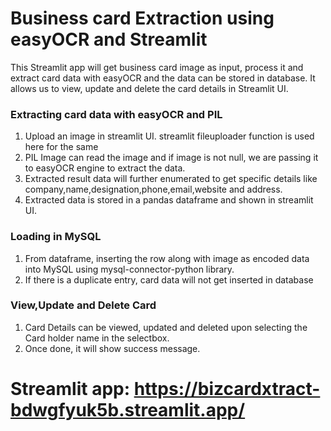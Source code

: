 # Business card Extraction using easyOCR and Streamlit
This Streamlit app will get business card image as input, process it and extract card data with easyOCR and the data can be stored in database. It allows us to view, update and delete the card details in Streamlit UI.
### Extracting card data with easyOCR and PIL
1. Upload an image in streamlit UI. streamlit fileuploader function is used here for the same<br/>
2. PIL Image can read the image and if image is not null, we are passing it to easyOCR engine to extract the data.<br/>
3. Extracted result data will further enumerated to get specific details like company,name,designation,phone,email,website and address.<br/>
4. Extracted data is stored in a pandas dataframe and shown in streamlit UI.
### Loading in MySQL
1. From dataframe, inserting the row along with image as encoded data into MySQL using mysql-connector-python library.
2. If there is a duplicate entry, card data will not get inserted in database
### View,Update and Delete Card
1. Card Details can be viewed, updated and deleted upon selecting the Card holder name in the selectbox.
2. Once done, it will show success message.

# Streamlit app: https://bizcardxtract-bdwgfyuk5b.streamlit.app/ 
